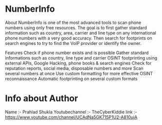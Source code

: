 # NumberInfo


About
NumberInfo is one of the most advanced tools to scan phone numbers using only free resources. The goal is to first gather standard information such as country, area, carrier and line type on any international phone numbers with a very good accuracy. Then search for footprints on search engines to try to find the VoIP provider or identify the owner.

Features
Check if phone number exists and is possible
Gather standard informations such as country, line type and carrier
OSINT footprinting using external APIs, Google Hacking, phone books & search engines
Check for reputation reports, social media, disposable numbers and more
Scan several numbers at once
Use custom formatting for more effective OSINT reconnaissance
Automatic footprinting on several custom formats

# Info about Author

Name :- Prahlad Shukla 
Youtubechannel :- TheCyberKiddie 
link :- https://www.youtube.com/channel/UCAdNa5GK715P1U2-A810ujA
